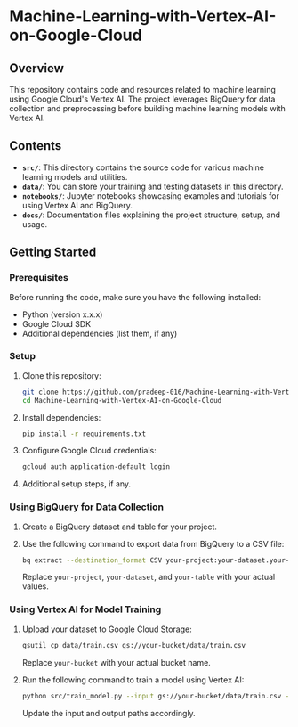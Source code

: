 # Machine-Learning-with-Vertex-AI-on-Google-Cloud

## Overview

This repository contains code and resources related to machine learning using Google Cloud's Vertex AI. The project leverages BigQuery for data collection and preprocessing before building machine learning models with Vertex AI.

## Contents

- **`src/`**: This directory contains the source code for various machine learning models and utilities.
- **`data/`**: You can store your training and testing datasets in this directory.
- **`notebooks/`**: Jupyter notebooks showcasing examples and tutorials for using Vertex AI and BigQuery.
- **`docs/`**: Documentation files explaining the project structure, setup, and usage.

## Getting Started

### Prerequisites

Before running the code, make sure you have the following installed:

- Python (version x.x.x)
- Google Cloud SDK
- Additional dependencies (list them, if any)

### Setup

1. Clone this repository:

   ```bash
   git clone https://github.com/pradeep-016/Machine-Learning-with-Vertex-AI-on-Google-Cloud.git
   cd Machine-Learning-with-Vertex-AI-on-Google-Cloud
   ```

2. Install dependencies:

   ```bash
   pip install -r requirements.txt
   ```

3. Configure Google Cloud credentials:

   ```bash
   gcloud auth application-default login
   ```

4. Additional setup steps, if any.

### Using BigQuery for Data Collection

1. Create a BigQuery dataset and table for your project.

2. Use the following command to export data from BigQuery to a CSV file:

   ```bash
   bq extract --destination_format CSV your-project:your-dataset.your-table data/train.csv
   ```

   Replace `your-project`, `your-dataset`, and `your-table` with your actual values.

### Using Vertex AI for Model Training

1. Upload your dataset to Google Cloud Storage:

   ```bash
   gsutil cp data/train.csv gs://your-bucket/data/train.csv
   ```

   Replace `your-bucket` with your actual bucket name.

2. Run the following command to train a model using Vertex AI:

   ```bash
   python src/train_model.py --input gs://your-bucket/data/train.csv --output gs://your-bucket/models/model.pkl
   ```

   Update the input and output paths accordingly.


